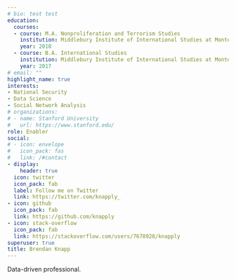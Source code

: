 ```yaml
---
# bio: test test
education:
  courses:
  - course: M.A. Nonproliferation and Terrorism Studies
    institution: Middlebury Institute of International Studies at Monterey
    year: 2018
  - course: B.A. International Studies
    institution: Middlebury Institute of International Studies at Monterey
    year: 2017
# email: ""
highlight_name: true
interests:
- National Security
- Data Science
- Social Network Analysis
# organizations:
# - name: Stanford University
#   url: https://www.stanford.edu/
role: Enabler
social:
# - icon: envelope
#   icon_pack: fas
#   link: /#contact
- display:
    header: true
  icon: twitter
  icon_pack: fab
  label: Follow me on Twitter
  link: https://twitter.com/knapply_
- icon: github
  icon_pack: fab
  link: https://github.com/knapply
- icon: stack-overflow
  icon_pack: fab
  link: https://stackoverflow.com/users/7678928/knapply
superuser: true
title: Brendan Knapp
---
```


Data-driven professional.
